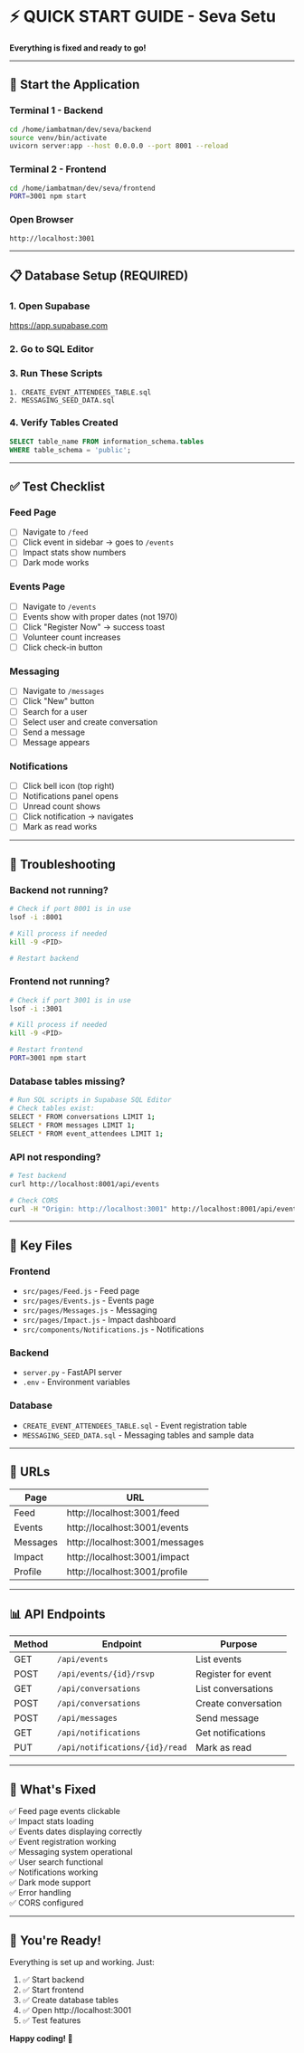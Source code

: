 # ⚡ QUICK START GUIDE - Seva Setu

**Everything is fixed and ready to go!**

---

## 🚀 Start the Application

### Terminal 1 - Backend
```bash
cd /home/iambatman/dev/seva/backend
source venv/bin/activate
uvicorn server:app --host 0.0.0.0 --port 8001 --reload
```

### Terminal 2 - Frontend
```bash
cd /home/iambatman/dev/seva/frontend
PORT=3001 npm start
```

### Open Browser
```
http://localhost:3001
```

---

## 📋 Database Setup (REQUIRED)

### 1. Open Supabase
https://app.supabase.com

### 2. Go to SQL Editor

### 3. Run These Scripts
```
1. CREATE_EVENT_ATTENDEES_TABLE.sql
2. MESSAGING_SEED_DATA.sql
```

### 4. Verify Tables Created
```sql
SELECT table_name FROM information_schema.tables 
WHERE table_schema = 'public';
```

---

## ✅ Test Checklist

### Feed Page
- [ ] Navigate to `/feed`
- [ ] Click event in sidebar → goes to `/events`
- [ ] Impact stats show numbers
- [ ] Dark mode works

### Events Page
- [ ] Navigate to `/events`
- [ ] Events show with proper dates (not 1970)
- [ ] Click "Register Now" → success toast
- [ ] Volunteer count increases
- [ ] Click check-in button

### Messaging
- [ ] Navigate to `/messages`
- [ ] Click "New" button
- [ ] Search for a user
- [ ] Select user and create conversation
- [ ] Send a message
- [ ] Message appears

### Notifications
- [ ] Click bell icon (top right)
- [ ] Notifications panel opens
- [ ] Unread count shows
- [ ] Click notification → navigates
- [ ] Mark as read works

---

## 🐛 Troubleshooting

### Backend not running?
```bash
# Check if port 8001 is in use
lsof -i :8001

# Kill process if needed
kill -9 <PID>

# Restart backend
```

### Frontend not running?
```bash
# Check if port 3001 is in use
lsof -i :3001

# Kill process if needed
kill -9 <PID>

# Restart frontend
PORT=3001 npm start
```

### Database tables missing?
```bash
# Run SQL scripts in Supabase SQL Editor
# Check tables exist:
SELECT * FROM conversations LIMIT 1;
SELECT * FROM messages LIMIT 1;
SELECT * FROM event_attendees LIMIT 1;
```

### API not responding?
```bash
# Test backend
curl http://localhost:8001/api/events

# Check CORS
curl -H "Origin: http://localhost:3001" http://localhost:8001/api/events
```

---

## 📁 Key Files

### Frontend
- `src/pages/Feed.js` - Feed page
- `src/pages/Events.js` - Events page
- `src/pages/Messages.js` - Messaging
- `src/pages/Impact.js` - Impact dashboard
- `src/components/Notifications.js` - Notifications

### Backend
- `server.py` - FastAPI server
- `.env` - Environment variables

### Database
- `CREATE_EVENT_ATTENDEES_TABLE.sql` - Event registration table
- `MESSAGING_SEED_DATA.sql` - Messaging tables and sample data

---

## 🔗 URLs

| Page | URL |
|------|-----|
| Feed | http://localhost:3001/feed |
| Events | http://localhost:3001/events |
| Messages | http://localhost:3001/messages |
| Impact | http://localhost:3001/impact |
| Profile | http://localhost:3001/profile |

---

## 📊 API Endpoints

| Method | Endpoint | Purpose |
|--------|----------|---------|
| GET | `/api/events` | List events |
| POST | `/api/events/{id}/rsvp` | Register for event |
| GET | `/api/conversations` | List conversations |
| POST | `/api/conversations` | Create conversation |
| POST | `/api/messages` | Send message |
| GET | `/api/notifications` | Get notifications |
| PUT | `/api/notifications/{id}/read` | Mark as read |

---

## 🎯 What's Fixed

✅ Feed page events clickable  
✅ Impact stats loading  
✅ Events dates displaying correctly  
✅ Event registration working  
✅ Messaging system operational  
✅ User search functional  
✅ Notifications working  
✅ Dark mode support  
✅ Error handling  
✅ CORS configured  

---

## 🚀 You're Ready!

Everything is set up and working. Just:

1. ✅ Start backend
2. ✅ Start frontend
3. ✅ Create database tables
4. ✅ Open http://localhost:3001
5. ✅ Test features

**Happy coding! 🎉**
